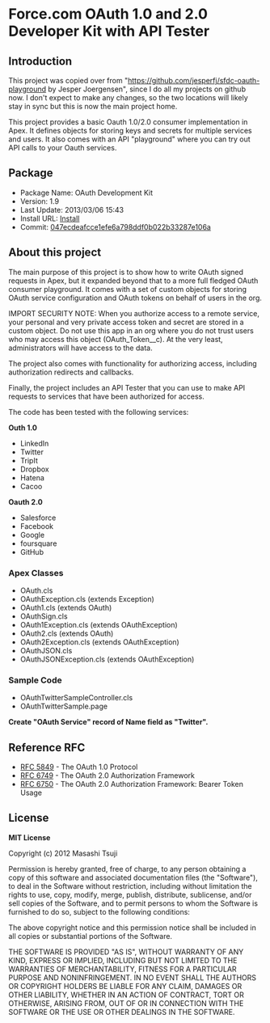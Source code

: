 # Force.com OAuth 1.0 and 2.0 Developer Kit with API Tester

## Introduction
This project was copied over from &quot;<https://github.com/jesperfj/sfdc-oauth-playground> by Jesper Joergensen&quot;, since I do all my projects on github now. I don't expect to make any changes, so the two locations will likely stay in sync but this is now the main project home.

This project provides a basic Oauth 1.0/2.0 consumer implementation in Apex. It defines objects for storing keys and secrets for multiple services and users. It also comes with an API "playground" where you can try out API calls to your Oauth services.

## Package
* Package Name: OAuth Development Kit
* Version: 1.9
* Last Update: 2013/03/06 15:43
* Install URL: [Install](https://login.salesforce.com/packaging/installPackage.apexp?p0=04t30000001DJNx)
* Commit: [047ecdeafcce1efe6a798ddf0b022b33287e106a](https://github.com/htz/Force.com-OAuth1-2/commit/047ecdeafcce1efe6a798ddf0b022b33287e106a)

## About this project

The main purpose of this project is to show how to write OAuth signed requests in Apex, but it expanded beyond that to a more full fledged OAuth consumer playground. It comes with a set of custom objects for storing OAuth service configuration and OAuth tokens on behalf of users in the org.

IMPORT SECURITY NOTE: When you authorize access to a remote service, your personal and very private access token and secret are stored in a custom object. Do not use this app in an org where you do not trust users who may access this object (OAuth\_Token\_\_c). At the very least, administrators will have access to the data.

The project also comes with functionality for authorizing access, including authorization redirects and callbacks.

Finally, the project includes an API Tester that you can use to make API requests to services that have been authorized for access.

The code has been tested with the following services:

**Outh 1.0**
* LinkedIn
* Twitter
* TripIt
* Dropbox
* Hatena
* Cacoo

**Oauth 2.0**
* Salesforce
* Facebook
* Google
* foursquare
* GitHub

### Apex Classes
* OAuth.cls
* OAuthException.cls (extends Exception)
* OAuth1.cls (extends OAuth)
* OAuthSign.cls
* OAuth1Exception.cls (extends OAuthException)
* OAuth2.cls (extends OAuth)
* OAuth2Exception.cls (extends OAuthException)
* OAuthJSON.cls
* OAuthJSONException.cls (extends OAuthException)

### Sample Code
* OAuthTwitterSampleController.cls
* OAuthTwitterSample.page

**Create "OAuth Service" record of Name field as "Twitter".**

## Reference RFC
* [RFC 5849](http://tools.ietf.org/html/rfc5849) - The OAuth 1.0 Protocol
* [RFC 6749](http://tools.ietf.org/html/rfc6749) - The OAuth 2.0 Authorization Framework
* [RFC 6750](http://tools.ietf.org/html/rfc6750) - The OAuth 2.0 Authorization Framework: Bearer Token Usage

## License
**MIT License**

Copyright (c) 2012 Masashi Tsuji

Permission is hereby granted, free of charge, to any person obtaining a copy
of this software and associated documentation files (the "Software"), to deal
in the Software without restriction, including without limitation the rights
to use, copy, modify, merge, publish, distribute, sublicense, and/or sell
copies of the Software, and to permit persons to whom the Software is
furnished to do so, subject to the following conditions:

The above copyright notice and this permission notice shall be included in
all copies or substantial portions of the Software.

THE SOFTWARE IS PROVIDED "AS IS", WITHOUT WARRANTY OF ANY KIND, EXPRESS OR
IMPLIED, INCLUDING BUT NOT LIMITED TO THE WARRANTIES OF MERCHANTABILITY,
FITNESS FOR A PARTICULAR PURPOSE AND NONINFRINGEMENT. IN NO EVENT SHALL THE
AUTHORS OR COPYRIGHT HOLDERS BE LIABLE FOR ANY CLAIM, DAMAGES OR OTHER
LIABILITY, WHETHER IN AN ACTION OF CONTRACT, TORT OR OTHERWISE, ARISING FROM,
OUT OF OR IN CONNECTION WITH THE SOFTWARE OR THE USE OR OTHER DEALINGS IN
THE SOFTWARE.

